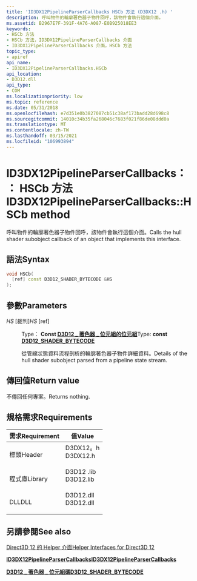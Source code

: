 ```yaml
---
title: 'ID3DX12PipelineParserCallbacks HSCb 方法 (D3DX12 .h) '
description: 呼叫物件的輪廓著色器子物件回呼，該物件會執行這個介面。
ms.assetid: B2967E7F-391F-4A76-A087-E0B925018EE3
keywords:
- HSCb 方法
- HSCb 方法，ID3DX12PipelineParserCallbacks 介面
- ID3DX12PipelineParserCallbacks 介面，HSCb 方法
topic_type:
- apiref
api_name:
- ID3DX12PipelineParserCallbacks.HSCb
api_location:
- D3D12.dll
api_type:
- COM
ms.localizationpriority: low
ms.topic: reference
ms.date: 05/31/2018
ms.openlocfilehash: e7d351e0b3827087cb51c38af173badd28d698c8
ms.sourcegitcommit: 14010c34b35fa268046c7683f021f86de08ddd0a
ms.translationtype: MT
ms.contentlocale: zh-TW
ms.lasthandoff: 03/15/2021
ms.locfileid: "106993894"
---
```

# <a name="id3dx12pipelineparsercallbackshscb-method"></a><span data-ttu-id="dab71-106">ID3DX12PipelineParserCallbacks：： HSCb 方法</span><span class="sxs-lookup"><span data-stu-id="dab71-106">ID3DX12PipelineParserCallbacks::HSCb method</span></span>

<span data-ttu-id="dab71-107">呼叫物件的輪廓著色器子物件回呼，該物件會執行這個介面。</span><span class="sxs-lookup"><span data-stu-id="dab71-107">Calls the hull shader subobject callback of an object that implements this interface.</span></span>

## <a name="syntax"></a><span data-ttu-id="dab71-108">語法</span><span class="sxs-lookup"><span data-stu-id="dab71-108">Syntax</span></span>


```C++
void HSCb(
  [ref] const D3D12_SHADER_BYTECODE &HS
);
```



## <a name="parameters"></a><span data-ttu-id="dab71-109">參數</span><span class="sxs-lookup"><span data-stu-id="dab71-109">Parameters</span></span>

<dl> <dt>

<span data-ttu-id="dab71-110">*HS* \[裁判\]</span><span class="sxs-lookup"><span data-stu-id="dab71-110">*HS* \[ref\]</span></span>
</dt> <dd>

<span data-ttu-id="dab71-111">Type： **Const [**D3D12 \_ 著色器 \_ 位元組的位元組**](/windows/desktop/api/d3d12/ns-d3d12-d3d12_shader_bytecode)**</span><span class="sxs-lookup"><span data-stu-id="dab71-111">Type: **const [**D3D12\_SHADER\_BYTECODE**](/windows/desktop/api/d3d12/ns-d3d12-d3d12_shader_bytecode)**</span></span>

<span data-ttu-id="dab71-112">從管線狀態資料流程剖析的輪廓著色器子物件詳細資料。</span><span class="sxs-lookup"><span data-stu-id="dab71-112">Details of the hull shader subobject parsed from a pipeline state stream.</span></span>

</dd> </dl>

## <a name="return-value"></a><span data-ttu-id="dab71-113">傳回值</span><span class="sxs-lookup"><span data-stu-id="dab71-113">Return value</span></span>

<span data-ttu-id="dab71-114">不傳回任何專案。</span><span class="sxs-lookup"><span data-stu-id="dab71-114">Returns nothing.</span></span>

## <a name="requirements"></a><span data-ttu-id="dab71-115">規格需求</span><span class="sxs-lookup"><span data-stu-id="dab71-115">Requirements</span></span>



| <span data-ttu-id="dab71-116">需求</span><span class="sxs-lookup"><span data-stu-id="dab71-116">Requirement</span></span> | <span data-ttu-id="dab71-117">值</span><span class="sxs-lookup"><span data-stu-id="dab71-117">Value</span></span> |
|--------------------|--------------------------------------------------------------------------------------|
| <span data-ttu-id="dab71-118">標頭</span><span class="sxs-lookup"><span data-stu-id="dab71-118">Header</span></span><br/>  | <dl> <span data-ttu-id="dab71-119"><dt>D3DX12。h</dt></span><span class="sxs-lookup"><span data-stu-id="dab71-119"><dt>D3DX12.h</dt></span></span> </dl>  |
| <span data-ttu-id="dab71-120">程式庫</span><span class="sxs-lookup"><span data-stu-id="dab71-120">Library</span></span><br/> | <dl> <span data-ttu-id="dab71-121"><dt>D3D12 .lib</dt></span><span class="sxs-lookup"><span data-stu-id="dab71-121"><dt>D3D12.lib</dt></span></span> </dl> |
| <span data-ttu-id="dab71-122">DLL</span><span class="sxs-lookup"><span data-stu-id="dab71-122">DLL</span></span><br/>     | <dl> <span data-ttu-id="dab71-123"><dt>D3D12.dll</dt></span><span class="sxs-lookup"><span data-stu-id="dab71-123"><dt>D3D12.dll</dt></span></span> </dl> |



## <a name="see-also"></a><span data-ttu-id="dab71-124">另請參閱</span><span class="sxs-lookup"><span data-stu-id="dab71-124">See also</span></span>

<dl> <dt>

[<span data-ttu-id="dab71-125">Direct3D 12 的 Helper 介面</span><span class="sxs-lookup"><span data-stu-id="dab71-125">Helper Interfaces for Direct3D 12</span></span>](helper-interfaces-for-d3d12.md)
</dt> <dt>

[<span data-ttu-id="dab71-126">**ID3DX12PipelineParserCallbacks**</span><span class="sxs-lookup"><span data-stu-id="dab71-126">**ID3DX12PipelineParserCallbacks**</span></span>](id3dx12pipelineparsercallbacks.md)
</dt> <dt>

[<span data-ttu-id="dab71-127">**D3D12 \_ 著色器 \_ 位元組碼**</span><span class="sxs-lookup"><span data-stu-id="dab71-127">**D3D12\_SHADER\_BYTECODE**</span></span>](/windows/desktop/api/d3d12/ns-d3d12-d3d12_shader_bytecode)
</dt> </dl>

 

 





